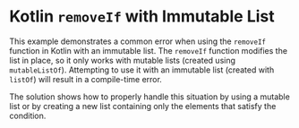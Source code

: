 # Kotlin `removeIf` with Immutable List
This example demonstrates a common error when using the `removeIf` function in Kotlin with an immutable list.  The `removeIf` function modifies the list in place, so it only works with mutable lists (created using `mutableListOf`). Attempting to use it with an immutable list (created with `listOf`) will result in a compile-time error.

The solution shows how to properly handle this situation by using a mutable list or by creating a new list containing only the elements that satisfy the condition.